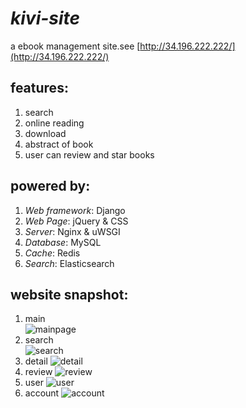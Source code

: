 # *kivi-site*  
a ebook management site.see [http://34.196.222.222/](http://34.196.222.222/)
## features:  
1. search
2. online reading
3. download
4. abstract of book
5. user can review and star books  
## powered by:
1. *Web framework*: Django
2. *Web Page*: jQuery & CSS
3. *Server*: Nginx & uWSGI
4. *Database*: MySQL
5. *Cache*: Redis
6. *Search*: Elasticsearch
## website snapshot:
1. main  
![mainpage](http://34.196.222.222/static/kivi/kivi-mainpage.jpg)  
2. search  
![search](http://34.196.222.222/static/kivi/kivi-search.jpg)  
3. detail
![detail](http://34.196.222.222/static/kivi/kivi-detail.jpg)  
4. review
![review](http://34.196.222.222/static/kivi/kivi-review.jpg)  
5. user
![user](http://34.196.222.222/static/kivi/kivi-user.jpg) 
6. account
![account](http://34.196.222.222/static/kivi/kivi-acc.jpg)    
